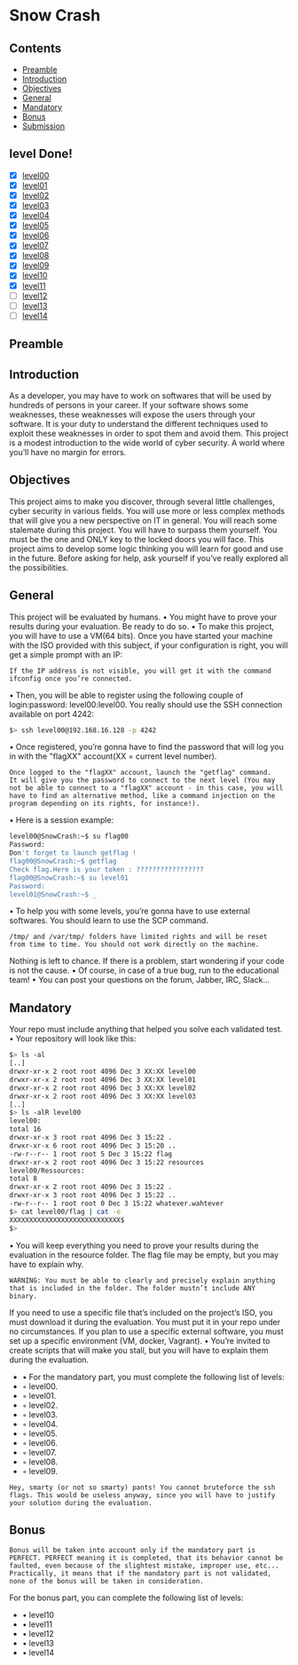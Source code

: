 # Snow Crash

## Contents

- [Preamble](#Preamble)
- [Introduction](#Introduction)
- [Objectives](#Objectives)
- [General](#General)
- [Mandatory](#Mandatory)
- [Bonus](#Bonus)
- [Submission](#Submission)

## level Done!
- [x] [level00](./level00)
- [x] [level01](./level01)
- [x] [level02](./level02)
- [x] [level03](./level03)
- [x] [level04](./level04)
- [x] [level05](./level05)
- [x] [level06](./level06)
- [x] [level07](./level07)
- [x] [level08](./level08)
- [x] [level09](./level09)
- [x] [level10](./level10)
- [x] [level11](./level11)
- [ ] [level12](./level12)
- [ ] [level13](./level13)
- [ ] [level14](./level14)

## Preamble

## Introduction
As a developer, you may have to work on softwares that will be used by hundreds of
persons in your career.
If your software shows some weaknesses, these weaknesses will expose the users
through your software.
It is your duty to understand the different techniques used to exploit these weaknesses
in order to spot them and avoid them.
This project is a modest introduction to the wide world of cyber security. A world
where you’ll have no margin for errors.

## Objectives
This project aims to make you discover, through several little challenges, cyber security
in various fields.
You will use more or less complex methods that will give you a new perspective on
IT in general.
You will reach some stalemate during this project. You will have to surpass them
yourself. You must be the one and ONLY key to the locked doors you will face. This
project aims to develop some logic thinking you will learn for good and use in the future.
Before asking for help, ask yourself if you’ve really explored all the possibilities.

## General
This project will be evaluated by humans.
• You might have to prove your results during your evaluation. Be ready to do so.
• To make this project, you will have to use a VM(64 bits). Once you have started
your machine with the ISO provided with this subject, if your configuration is right,
you will get a simple prompt with an IP:

```
If the IP address is not visible, you will get it with the command
ifconfig once you’re connected.
```

• Then, you will be able to register using the following couple of login:password:
level00:level00.
You really should use the SSH connection available on port 4242:
```bash
$> ssh level00@192.168.16.128 -p 4242
```
• Once registered, you’re gonna have to find the password that will log you in with
the "flagXX" account(XX = current level number).

```
Once logged to the "flagXX" account, launch the "getflag" command.
It will give you the password to connect to the next level (You may
not be able to connect to a "flagXX" account - in this case, you will
have to find an alternative method, like a command injection on the
program depending on its rights, for instance!).
```

• Here is a session example:
```bash
level00@SnowCrash:~$ su flag00
Password:
Don't forget to launch getflag !
flag00@SnowCrash:~$ getflag
Check flag.Here is your token : ?????????????????
flag00@SnowCrash:~$ su level01
Password:
level01@SnowCrash:~$ _
```
• To help you with some levels, you’re gonna have to use external softwares. You
should learn to use the SCP command.
```
/tmp/ and /var/tmp/ folders have limited rights and will be reset
from time to time. You should not work directly on the machine.
```

Nothing is left to chance. If there is a problem, start wondering if your code is not
the cause.
• Of course, in case of a true bug, run to the educational team!
• You can post your questions on the forum, Jabber, IRC, Slack...

## Mandatory

Your repo must include anything that helped you solve each validated test.
• Your repository will look like this:
```bash
$> ls -al
[..]
drwxr-xr-x 2 root root 4096 Dec 3 XX:XX level00
drwxr-xr-x 2 root root 4096 Dec 3 XX:XX level01
drwxr-xr-x 2 root root 4096 Dec 3 XX:XX level02
drwxr-xr-x 2 root root 4096 Dec 3 XX:XX level03
[..]
$> ls -alR level00
level00:
total 16
drwxr-xr-x 3 root root 4096 Dec 3 15:22 .
drwxr-xr-x 6 root root 4096 Dec 3 15:20 ..
-rw-r--r-- 1 root root 5 Dec 3 15:22 flag
drwxr-xr-x 2 root root 4096 Dec 3 15:22 resources
level00/Ressources:
total 8
drwxr-xr-x 2 root root 4096 Dec 3 15:22 .
drwxr-xr-x 3 root root 4096 Dec 3 15:22 ..
-rw-r--r-- 1 root root 0 Dec 3 15:22 whatever.wahtever
$> cat level00/flag | cat -e
XXXXXXXXXXXXXXXXXXXXXXXXXXXX$
$>
```
• You will keep everything you need to prove your results during the evaluation in
the resource folder. The flag file may be empty, but you may have to explain why.

```warning
WARNING: You must be able to clearly and precisely explain anything
that is included in the folder. The folder mustn’t include ANY
binary.
```
If you need to use a specific file that’s included on the project’s ISO, you must download it during the evaluation. You must put it in your repo under no circumstances.
If you plan to use a specific external software, you must set up a specific environment (VM, docker, Vagrant).
• You’re invited to create scripts that will make you stall, but you will have to explain
them during the evaluation.
- • For the mandatory part, you must complete the following list of levels:
- ◦ level00.
- ◦ level01.
- ◦ level02.
- ◦ level03.
- ◦ level04.
- ◦ level05.
- ◦ level06.
- ◦ level07.
- ◦ level08.
- ◦ level09.

```
Hey, smarty (or not so smarty) pants! You cannot bruteforce the ssh
flags. This would be useless anyway, since you will have to justify
your solution during the evaluation.
```

## Bonus

```
Bonus will be taken into account only if the mandatory part is
PERFECT. PERFECT meaning it is completed, that its behavior cannot be
faulted, even because of the slightest mistake, improper use, etc...
Practically, it means that if the mandatory part is not validated,
none of the bonus will be taken in consideration.
```

For the bonus part, you can complete the following list of levels:
- • level10
- • level11
- • level12
- • level13
- • level14
